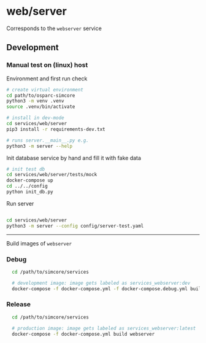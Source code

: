 # web/server

Corresponds to the ```webserver``` service

## Development


### Manual test on (linux) host

Environment and first run check
```bash
# create virtual environment
cd path/to/osparc-simcore
python3 -m venv .venv
source .venv/bin/activate

# install in dev-mode
cd services/web/server
pip3 install -r requirements-dev.txt

# runs server.__main__.py e.g.
python3 -m server --help
```

Init database service by hand and fill it with fake data
```bash
# init test db
cd services/web/server/tests/mock
docker-compose up
cd ../../config
python init_db.py
```

Run server
```bash

cd services/web/server
python3 -m server --config config/server-test.yaml

```

---

Build images of ```webserver```

### Debug

```bash
  cd /path/to/simcore/services

  # development image: image gets labeled as services_webserver:dev
  docker-compose -f docker-compose.yml -f docker-compose.debug.yml build webserver
```

### Release

```bash
  cd /path/to/simcore/services

  # production image: image gets labeled as services_webserver:latest
  docker-compose -f docker-compose.yml build webserver
```
